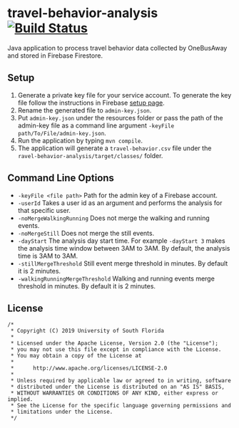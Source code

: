 # travel-behavior-analysis [![Build Status](https://travis-ci.org/CUTR-at-USF/travel-behavior-analysis.svg?branch=master)](https://travis-ci.org/CUTR-at-USF/travel-behavior-analysis)
Java application to process travel behavior data collected by OneBusAway and stored in Firebase Firestore.

## Setup
1. Generate a private key file for your service account.
To generate the key file follow the instructions in Firebase [setup page](https://firebase.google.com/docs/admin/setup#initialize_the_sdk).
2. Rename the generated file to `admin-key.json`.
3. Put `admin-key.json` under the resources folder or pass the path of the admin-key file as a command line argument 
`-keyFile path/To/File/admin-key.json`.
4. Run the application by typing `mvn compile`.
5. The application will generate a `travel-behavior.csv` file under the `ravel-behavior-analysis/target/classes/` folder.

## Command Line Options

* `-keyFile <file path>` Path for the admin key of a Firebase account. 
* `-userId` Takes a user id as an argument and performs the analysis for that specific user.
* `-noMergeWalkingRunning` Does not merge the walking and running events.
* `-noMergeStill` Does not merge the still events.
* `-dayStart` The analysis day start time. For example `-dayStart 3` makes the analysis time 
window between 3AM to 3AM. By default, the analysis time is 3AM to 3AM.
* `-stillMergeThreshold` Still event merge threshold in minutes. By default it is 2 minutes.
* `-walkingRunningMergeThreshold` Walking and running events merge threshold in minutes. By default it is 2 minutes.
## License

```
/*
 * Copyright (C) 2019 University of South Florida
 *
 * Licensed under the Apache License, Version 2.0 (the "License");
 * you may not use this file except in compliance with the License.
 * You may obtain a copy of the License at
 *
 *      http://www.apache.org/licenses/LICENSE-2.0
 *
 * Unless required by applicable law or agreed to in writing, software
 * distributed under the License is distributed on an "AS IS" BASIS,
 * WITHOUT WARRANTIES OR CONDITIONS OF ANY KIND, either express or implied.
 * See the License for the specific language governing permissions and
 * limitations under the License.
 */
 ```
